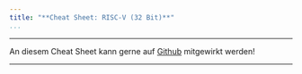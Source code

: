 ```yaml
---
title: "**Cheat Sheet: RISC-V (32 Bit)**"
...
```


---

An diesem Cheat Sheet kann gerne auf [Github](https://github.com/cornhead/zusammenfassungen.git) mitgewirkt werden!

---
